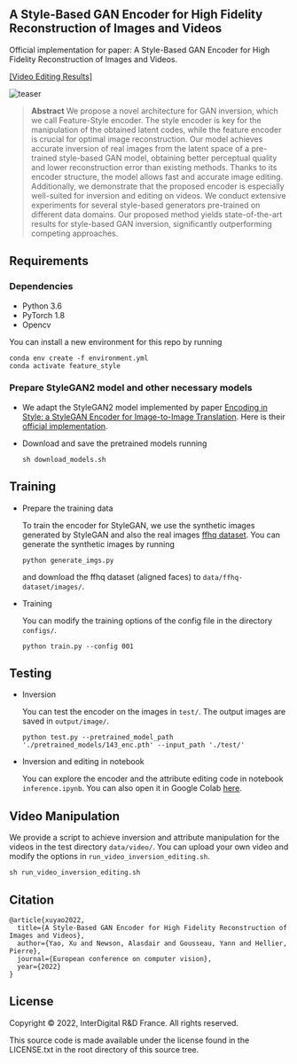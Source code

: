 ## A Style-Based GAN Encoder for High Fidelity Reconstruction of Images and Videos

Official implementation for paper: A Style-Based GAN Encoder for High Fidelity Reconstruction of Images and Videos. 

[[Video Editing Results]](https://drive.google.com/file/d/1ebih6TZxb2eLKxJdbO8GnsInDKSegfYL/view?usp=sharing)

![teaser](images/teaser.jpg)

> **Abstract** We propose a novel architecture for GAN inversion, which we call Feature-Style encoder. The style encoder is key for the manipulation of the obtained latent codes, while the feature encoder is crucial for optimal image reconstruction. Our model achieves accurate inversion of real images from the latent space of a pre-trained style-based GAN model, obtaining better perceptual quality and lower reconstruction error than existing methods. Thanks to its encoder structure, the model allows fast and accurate image editing. Additionally, we demonstrate that the proposed encoder is especially well-suited for inversion and editing on videos. We conduct extensive experiments for several style-based generators pre-trained on different data domains. Our proposed method yields state-of-the-art results for style-based GAN inversion, significantly outperforming competing approaches. 


## Requirements

### Dependencies

- Python 3.6
- PyTorch 1.8
- Opencv

You can install a new environment for this repo by running
```
conda env create -f environment.yml
conda activate feature_style
```

### Prepare StyleGAN2 model and other necessary models

* We adapt the StyleGAN2 model implemented by paper [Encoding in Style: a StyleGAN Encoder for Image-to-Image Translation](https://arxiv.org/pdf/2008.00951.pdf). Here is their [official implementation](https://github.com/eladrich/pixel2style2pixel.git). 

* Download and save the pretrained models running
    ```
    sh download_models.sh
    ```


## Training

* Prepare the training data

    To train the encoder for StyleGAN, we use the synthetic images generated by StyleGAN and also the real images [ffhq dataset](https://github.com/NVlabs/ffhq-dataset).
    You can generate the synthetic images by running
    ```
    python generate_imgs.py
    ```
    and download the ffhq dataset (aligned faces) to `data/ffhq-dataset/images/`.
    
* Training

    You can modify the training options of the config file in the directory `configs/`.
    ```
    python train.py --config 001 
    ```

## Testing 

* Inversion

    You can test the encoder on the images in `test/`. The output images are saved in `output/image/`.
    ```
    python test.py --pretrained_model_path './pretrained_models/143_enc.pth' --input_path './test/'
    ```
* Inversion and editing in notebook

    You can explore the encoder and the attribute editing code in notebook `inference.ipynb`. You can also open it in Google Colab [here](https://colab.research.google.com/github/InterDigitalInc/FeatureStyleEncoder/blob/master/inference.ipynb). 


## Video Manipulation

We provide a script to achieve inversion and attribute manipulation for the videos in the test directory `data/video/`. You can upload your own video and modify the options in `run_video_inversion_editing.sh`.

```
sh run_video_inversion_editing.sh
```

## Citation
```
@article{xuyao2022,
  title={A Style-Based GAN Encoder for High Fidelity Reconstruction of Images and Videos},
  author={Yao, Xu and Newson, Alasdair and Gousseau, Yann and Hellier, Pierre},
  journal={European conference on computer vision},
  year={2022}
}
```
## License

Copyright © 2022, InterDigital R&D France. All rights reserved.

This source code is made available under the license found in the LICENSE.txt in the root directory of this source tree.




